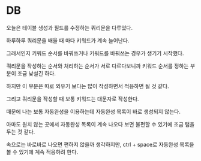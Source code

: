 # DB

오늘은 테이블 생성과 필드를 수정하는 쿼리문을 다루었다.

하루하루 쿼리문을 배울 때 마다 키워드가 계속 늘어난다.

그래서인지 키워드 순서를 바꿔쓰거나 키워드를 바꿔쓰는 경우가 생기기 시작했다.

쿼리문을 작성하는 순서와 처리하는 순서가 서로 다르다보니까 키워드 순서를 정하는 부분이 조금 낯설긴 하다.

하지만 이 부분은 따로 외우기 보다는 많이 작성하면서 적응하면 될 것 같다.

그리고 쿼리문을 작성할 때 보통 키워드는 대문자로 작성한다.

때문에 나는 보통 자동완성을 이용하는데 자동완성 목록이 바로 생성되지 않는다.

아마도 원치 않는 곳에서 자동완성 목록이 계속 나오다 보면 불편할 수 있기에 조금 텀을 두는 것 같다.

속으로는 바로바로 나오면 편하지 않을까 생각하지만, ctrl + space로 자동완성 목록을 볼 수 있기에 계속 적응하려 한다.

